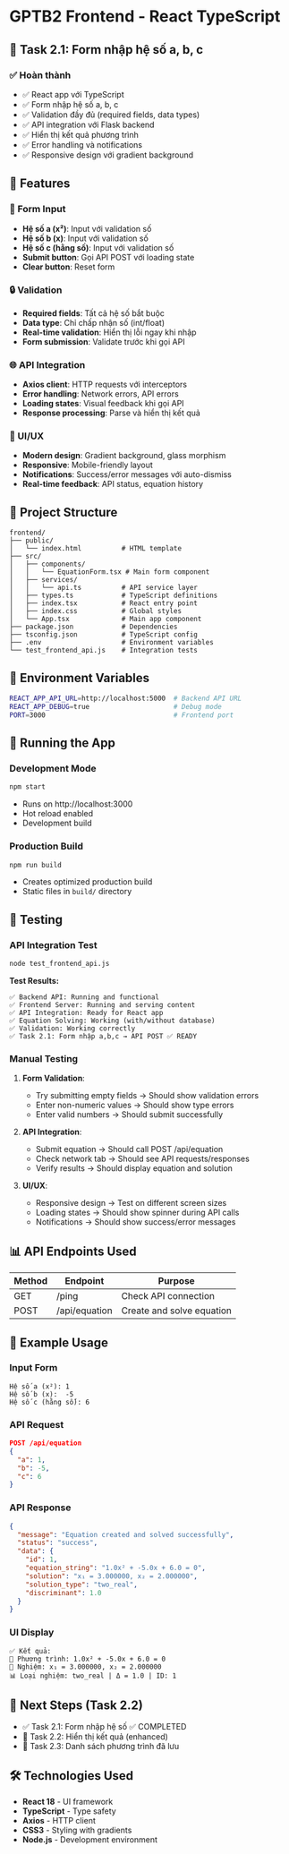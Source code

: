 # GPTB2 Frontend - React TypeScript

## 🎯 Task 2.1: Form nhập hệ số a, b, c

### ✅ Hoàn thành
- ✅ React app với TypeScript
- ✅ Form nhập hệ số a, b, c
- ✅ Validation đầy đủ (required fields, data types)
- ✅ API integration với Flask backend
- ✅ Hiển thị kết quả phương trình
- ✅ Error handling và notifications
- ✅ Responsive design với gradient background

## 🚀 Features

### 📝 Form Input
- **Hệ số a (x²)**: Input với validation số
- **Hệ số b (x)**: Input với validation số  
- **Hệ số c (hằng số)**: Input với validation số
- **Submit button**: Gọi API POST với loading state
- **Clear button**: Reset form

### 🔒 Validation
- **Required fields**: Tất cả hệ số bắt buộc
- **Data type**: Chỉ chấp nhận số (int/float)
- **Real-time validation**: Hiển thị lỗi ngay khi nhập
- **Form submission**: Validate trước khi gọi API

### 🌐 API Integration
- **Axios client**: HTTP requests với interceptors
- **Error handling**: Network errors, API errors
- **Loading states**: Visual feedback khi gọi API
- **Response processing**: Parse và hiển thị kết quả

### 🎨 UI/UX
- **Modern design**: Gradient background, glass morphism
- **Responsive**: Mobile-friendly layout
- **Notifications**: Success/error messages với auto-dismiss
- **Real-time feedback**: API status, equation history

## 📁 Project Structure

```
frontend/
├── public/
│   └── index.html          # HTML template
├── src/
│   ├── components/
│   │   └── EquationForm.tsx # Main form component
│   ├── services/
│   │   └── api.ts          # API service layer
│   ├── types.ts            # TypeScript definitions
│   ├── index.tsx           # React entry point
│   ├── index.css           # Global styles
│   └── App.tsx             # Main app component
├── package.json            # Dependencies
├── tsconfig.json           # TypeScript config
├── .env                    # Environment variables
└── test_frontend_api.js    # Integration tests
```

## 🔧 Environment Variables

```bash
REACT_APP_API_URL=http://localhost:5000  # Backend API URL
REACT_APP_DEBUG=true                     # Debug mode
PORT=3000                                # Frontend port
```

## 🚀 Running the App

### Development Mode
```bash
npm start
```
- Runs on http://localhost:3000
- Hot reload enabled
- Development build

### Production Build
```bash
npm run build
```
- Creates optimized production build
- Static files in `build/` directory

## 🧪 Testing

### API Integration Test
```bash
node test_frontend_api.js
```

**Test Results:**
```
✅ Backend API: Running and functional
✅ Frontend Server: Running and serving content  
✅ API Integration: Ready for React app
✅ Equation Solving: Working (with/without database)
✅ Validation: Working correctly
✅ Task 2.1: Form nhập a,b,c → API POST ✅ READY
```

### Manual Testing
1. **Form Validation**:
   - Try submitting empty fields → Should show validation errors
   - Enter non-numeric values → Should show type errors
   - Enter valid numbers → Should submit successfully

2. **API Integration**:
   - Submit equation → Should call POST /api/equation
   - Check network tab → Should see API requests/responses
   - Verify results → Should display equation and solution

3. **UI/UX**:
   - Responsive design → Test on different screen sizes
   - Loading states → Should show spinner during API calls
   - Notifications → Should show success/error messages

## 📊 API Endpoints Used

| Method | Endpoint | Purpose |
|--------|----------|---------|
| GET | /ping | Check API connection |
| POST | /api/equation | Create and solve equation |

## 🎯 Example Usage

### Input Form
```
Hệ số a (x²): 1
Hệ số b (x):  -5  
Hệ số c (hằng số): 6
```

### API Request
```json
POST /api/equation
{
  "a": 1,
  "b": -5,
  "c": 6
}
```

### API Response
```json
{
  "message": "Equation created and solved successfully",
  "status": "success",
  "data": {
    "id": 1,
    "equation_string": "1.0x² + -5.0x + 6.0 = 0",
    "solution": "x₁ = 3.000000, x₂ = 2.000000",
    "solution_type": "two_real",
    "discriminant": 1.0
  }
}
```

### UI Display
```
✅ Kết quả:
📝 Phương trình: 1.0x² + -5.0x + 6.0 = 0
🎯 Nghiệm: x₁ = 3.000000, x₂ = 2.000000
📊 Loại nghiệm: two_real | Δ = 1.0 | ID: 1
```

## 🔄 Next Steps (Task 2.2)
- ✅ Task 2.1: Form nhập hệ số ✅ COMPLETED
- 🎯 Task 2.2: Hiển thị kết quả (enhanced)
- 🎯 Task 2.3: Danh sách phương trình đã lưu

## 🛠️ Technologies Used
- **React 18** - UI framework
- **TypeScript** - Type safety
- **Axios** - HTTP client
- **CSS3** - Styling with gradients
- **Node.js** - Development environment